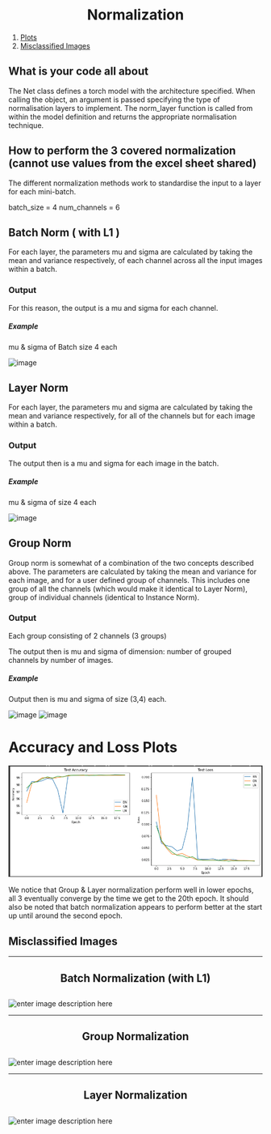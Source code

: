 <h1 align="center"> Normalization</h1>

1. [Plots](https://github.com/narasimhachakravarti/EVA7/blob/main/Session_6/README.md#accuracy-and-loss-plots)
2. [Misclassified Images](https://github.com/narasimhachakravarti/EVA7/blob/main/Session_6/README.md#misclassified-images)

## What is your code all about

The Net class defines a torch model with the architecture specified. When calling the object, an argument is passed specifying the type of normalisation layers to implement. The norm_layer function is called from within the model definition and returns the appropriate normalisation technique.

## How to perform the 3 covered normalization (cannot use values from the excel sheet shared)

The different normalization methods work to standardise the input to a layer for each mini-batch.

batch_size = 4
num_channels = 6

## Batch Norm ( with L1 )

For each layer, the parameters mu and sigma are calculated by taking the mean and variance respectively, of each channel across all the input images within a batch.

### Output

For this reason, the output is a mu and sigma for each channel.

##### Example

mu & sigma of Batch size 4 each

![image](https://user-images.githubusercontent.com/7797349/121754676-0e79cd00-caca-11eb-85b6-4ddd0049db49.png)

## Layer Norm

For each layer, the parameters mu and sigma are calculated by taking the mean and variance respectively, for all of the channels but for each image within a batch.

### Output

The output then is a mu and sigma for each image in the batch.

##### Example

mu & sigma of size 4 each

![image](https://user-images.githubusercontent.com/7797349/121755709-bee8d080-cacc-11eb-984e-504eecd8a3d3.png)

## Group Norm

Group norm is somewhat of a combination of the two concepts described above. The parameters are calculated by taking the mean and variance for each image, and for a user defined group of channels. This includes one group of all the channels (which would make it identical to Layer Norm), group of individual channels (identical to Instance Norm).

### Output

Each group consisting of 2 channels (3 groups)

The output then is mu and sigma of dimension:
number of grouped channels by number of images.

##### Example

Output then is mu and sigma of size (3,4) each.

![image](https://user-images.githubusercontent.com/7797349/121755932-56e6ba00-cacd-11eb-902f-65f1375bcc3b.png)
![image](https://user-images.githubusercontent.com/7797349/121755956-6534d600-cacd-11eb-82a9-cef57ee5605f.png)

# Accuracy and Loss Plots

![enter image description here](https://github.com/narasimhachakravarti/EVA7/blob/main/Images/s6_graphs.png)

We notice that Group & Layer normalization perform well in lower epochs, all 3 eventually converge by the time we get to the 20th epoch. It should also be noted that batch normalization appears to perform better at the start up until around the second epoch.

## Misclassified Images

---

## <h2 align="center">Batch Normalization (with L1)<h2>

![enter image description here](https://github.com/narasimhachakravarti/EVA7/blob/main/Images/BN_misclassfied.png)

---

## <h2 align="center">Group Normalization<h2>

![enter image description here](https://github.com/narasimhachakravarti/EVA7/blob/main/Images/GN_misclassfied.png)

---

## <h2 align="center">Layer Normalization<h2>

![enter image description here](https://github.com/narasimhachakravarti/EVA7/blob/main/Images/LN_misclassfied.png)
